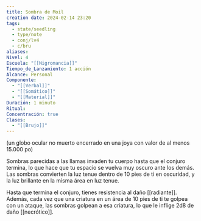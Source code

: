 ```yaml
---
title: Sombra de Moil
creation date: 2024-02-14 23:20
tags:
  - state/seedling
  - type/note
  - conj/lv4
  - c/bru
aliases: 
Nivel: 4
Escuela: "[[Nigromancia]]"
Tiempo_de_Lanzamiento: 1 acción
Alcance: Personal
Componente:
  - "[[Verbal]]"
  - "[[Somático]]"
  - "[[Material]]"
Duración: 1 minuto
Ritual: 
Concentración: true
Clases:
  - "[[Brujo]]"
---
```

(un globo ocular no muerto encerrado en una joya con valor de al menos 15.000 po)

Sombras parecidas a las llamas invaden tu cuerpo hasta que el conjuro termina, lo que hace que tu espacio se vuelva muy oscuro ante los demás. Las sombras convierten la luz tenue dentro de 10 pies de ti en oscuridad, y la luz brillante en la misma área en luz tenue.

Hasta que termina el conjuro, tienes resistencia al daño [[radiante]]. Además, cada vez que una criatura en un área de 10 pies de ti te golpea con un ataque, las sombras golpean a esa criatura, lo que le inflige 2d8 de daño [[necrótico]].
